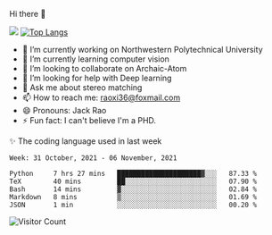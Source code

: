 Hi there 👋

![](https://github-readme-stats.vercel.app/api?username=Raohaocheng)
[![Top Langs](https://github-readme-stats.vercel.app/api/top-langs/?username=Raohaocheng&layout=compact)](https://github.com/anuraghazra/github-readme-stats)

- 🔭 I’m currently working on Northwestern Polytechnical University
- 🌱 I’m currently learning computer vision
- 👯 I’m looking to collaborate on Archaic-Atom
- 🤔 I’m looking for help with Deep learning
- 💬 Ask me about stereo matching
- 📫 How to reach me: raoxi36@foxmail.com
- 😄 Pronouns: Jack Rao
- ⚡ Fun fact: I can't believe I'm a PHD.

✨ The coding language used in last week
<!--START_SECTION:waka-->
```text
Week: 31 October, 2021 - 06 November, 2021

Python     7 hrs 27 mins   █████████████████████▓░░░   87.33 % 
TeX        40 mins         ██░░░░░░░░░░░░░░░░░░░░░░░   07.90 % 
Bash       14 mins         ▓░░░░░░░░░░░░░░░░░░░░░░░░   02.84 % 
Markdown   8 mins          ▒░░░░░░░░░░░░░░░░░░░░░░░░   01.69 % 
JSON       1 min           ░░░░░░░░░░░░░░░░░░░░░░░░░   00.20 % 
```
<!--END_SECTION:waka-->

![Visitor Count](https://profile-counter.glitch.me/Raohaocheng/count.svg)
